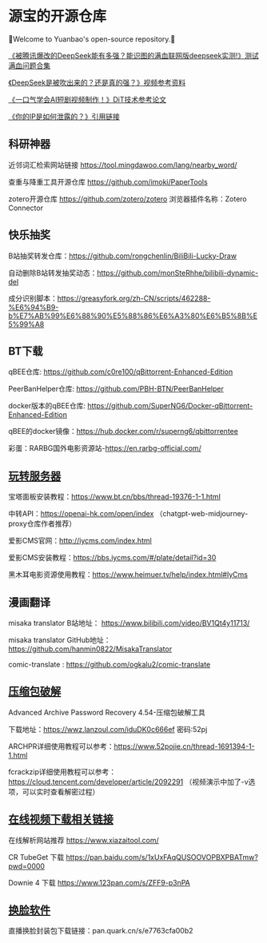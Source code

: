 # 源宝的开源仓库

🌟Welcome to Yuanbao's open-source repository.🌟

[《被腾讯爆改的DeepSeek能有多强？能识图的满血联网版deepseek实测!》测试满血问题合集](./DeepSeek_Full_Capacity_Test.md)

[《DeepSeek是被吹出来的？还是真的强？》视频参考资料](./DeepSeek_Hype_vs_Power.md)

[《一口气学会AI短剧视频制作！》DiT技术参考论文](./DiT_Research_Papers.md)

[《你的IP是如何泄露的？》引用链接](./How_Your_IP_Gets_Leaked.md)

## 科研神器

近邻词汇检索网站链接 https://tool.mingdawoo.com/lang/nearby_word/

查重与降重工具开源仓库 https://github.com/imoki/PaperTools

zotero开源仓库 https://github.com/zotero/zotero 浏览器插件名称：Zotero Connector

## 快乐抽奖

B站抽奖转发仓库：https://github.com/rongchenlin/BiliBili-Lucky-Draw

自动删除B站转发抽奖动态：https://github.com/monSteRhhe/bilibili-dynamic-del

成分识别脚本：https://greasyfork.org/zh-CN/scripts/462288-%E6%94%B9-b%E7%AB%99%E6%88%90%E5%88%86%E6%A3%80%E6%B5%8B%E5%99%A8

## BT下载

qBEE仓库: https://github.com/c0re100/qBittorrent-Enhanced-Edition

PeerBanHelper仓库: https://github.com/PBH-BTN/PeerBanHelper

docker版本的qBEE仓库: https://github.com/SuperNG6/Docker-qBittorrent-Enhanced-Edition

qBEE的docker镜像：https://hub.docker.com/r/superng6/qbittorrentee

彩蛋：RARBG国外电影资源站-https://en.rarbg-official.com/

## [玩转服务器](https://www.bilibili.com/video/BV1dNzgYoEND)

宝塔面板安装教程：https://www.bt.cn/bbs/thread-19376-1-1.html

中转API：https://openai-hk.com/open/index （chatgpt-web-midjourney-proxy仓库作者推荐）

爱影CMS官网：http://iycms.com/index.html

爱影CMS安装教程：https://bbs.iycms.com/#/plate/detail?id=30

黑木耳电影资源使用教程：https://www.heimuer.tv/help/index.html#IyCms

## 漫画翻译

misaka translator B站地址： https://www.bilibili.com/video/BV1Qt4y11713/

misaka translator GitHub地址：https://github.com/hanmin0822/MisakaTranslator

comic-translate : https://github.com/ogkalu2/comic-translate

## [压缩包破解](https://www.bilibili.com/video/BV162yfYQEv1)

Advanced Archive Password Recovery 4.54-压缩包破解工具

下载地址：https://wwz.lanzoul.com/iduDK0c666ef      密码:52pj

ARCHPR详细使用教程可以参考：https://www.52pojie.cn/thread-1691394-1-1.html

fcrackzip详细使用教程可以参考：https://cloud.tencent.com/developer/article/2092291
（视频演示中加了-v选项，可以实时查看解密过程）

## [在线视频下载相关链接](https://www.bilibili.com/video/BV1WaCUYtEcA)

在线解析网站推荐 https://www.xiazaitool.com/

CR TubeGet 下载 https://pan.baidu.com/s/1xUxFAqQUSOOVOPBXPBATmw?pwd=0000

Downie 4 下载 https://www.123pan.com/s/ZFF9-p3nPA

## [换脸软件](https://www.bilibili.com/video/BV1ozm5YbExy)
直播换脸封装包下载链接：pan.quark.cn/s/e7763cfa00b2
